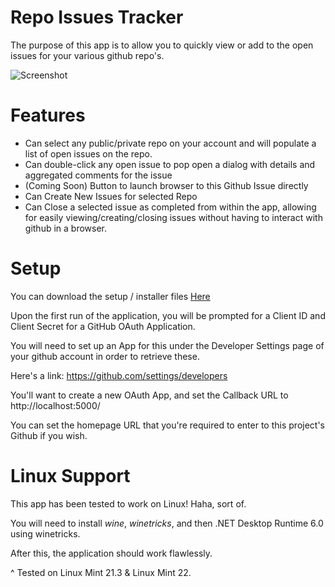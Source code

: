 # Repo Issues Tracker
 The purpose of this app is to allow you to quickly view or add to the open issues for your various github repo's. 
 
 ![Screenshot](https://i.imgur.com/0cDeLPr.png)
 
 # Features
 * Can select any public/private repo on your account and will populate a list of open issues on the repo.
 * Can double-click any open issue to pop open a dialog with details and aggregated comments for the issue
 * (Coming Soon) Button to launch browser to this Github Issue directly
 * Can Create New Issues for selected Repo
 * Can Close a selected issue as completed from within the app, allowing for easily viewing/creating/closing issues without having to interact with github in a browser.
 
 # Setup
 
 You can download the setup / installer files [Here](Releases/)
 
 Upon the first run of the application, you will be prompted for a Client ID and Client Secret for a GitHub OAuth Application. 
 
 You will need to set up an App for this under the Developer Settings page of your github account in order to retrieve these. 
 
 Here's a link: https://github.com/settings/developers
 
 You'll want to create a new OAuth App, and set the Callback URL to http://localhost:5000/ 
 
 You can set the homepage URL that you're required to enter to this project's Github if you wish.

# Linux Support

This app has been tested to work on Linux! Haha, sort of.

You will need to install *wine*, *winetricks*, and then .NET Desktop Runtime 6.0 using winetricks. 

After this, the application should work flawlessly.

^ Tested on Linux Mint 21.3 & Linux Mint 22.